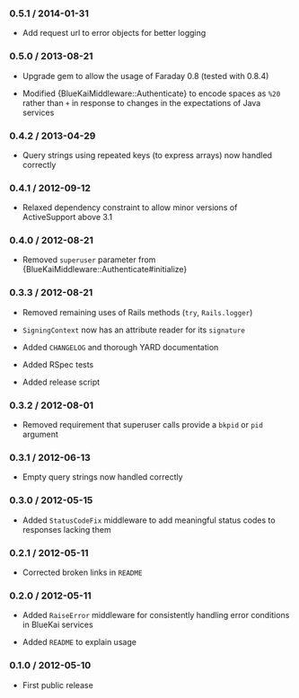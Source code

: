 ### 0.5.1 / 2014-01-31

* Add request url to error objects for better logging

### 0.5.0 / 2013-08-21

* Upgrade gem to allow the usage of Faraday 0.8 (tested with 0.8.4)

* Modified {BlueKaiMiddleware::Authenticate} to encode spaces as `%20` rather than `+` in response
  to changes in the expectations of Java services

### 0.4.2 / 2013-04-29

* Query strings using repeated keys (to express arrays) now handled correctly

### 0.4.1 / 2012-09-12

* Relaxed dependency constraint to allow minor versions of ActiveSupport above 3.1

### 0.4.0 / 2012-08-21

* Removed `superuser` parameter from {BlueKaiMiddleware::Authenticate#initialize}

### 0.3.3 / 2012-08-21

* Removed remaining uses of Rails methods (`try`, `Rails.logger`)

* `SigningContext` now has an attribute reader for its `signature`

* Added `CHANGELOG` and thorough YARD documentation

* Added RSpec tests

* Added release script

### 0.3.2 / 2012-08-01

* Removed requirement that superuser calls provide a `bkpid` or `pid` argument

### 0.3.1 / 2012-06-13

* Empty query strings now handled correctly

### 0.3.0 / 2012-05-15

* Added `StatusCodeFix` middleware to add meaningful status codes to responses lacking them

### 0.2.1 / 2012-05-11

* Corrected broken links in `README`

### 0.2.0 / 2012-05-11

* Added `RaiseError` middleware for consistently handling error conditions in BlueKai services

* Added `README` to explain usage

### 0.1.0 / 2012-05-10

* First public release
